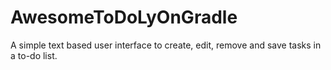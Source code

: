 # AwesomeToDoLyOnGradle
A simple text based user interface to create, edit, remove and save tasks in a to-do list.
